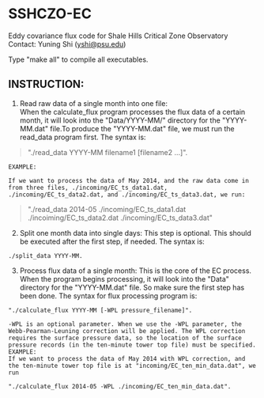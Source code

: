 SSHCZO-EC
=========

Eddy covariance flux code for Shale Hills Critical Zone Observatory
Contact: Yuning Shi (yshi@psu.edu)

Type "make all" to compile all executables.

INSTRUCTION:
------------

1. Read raw data of a single month into one file:  
    When the calculate_flux program processes the flux data of a certain month, it will look into the "Data/YYYY-MM/" directory for the "YYYY-MM.dat" file.To produce the "YYYY-MM.dat" file, we must run the read_data program first. The syntax is:
>"./read_data YYYY-MM filename1 [filename2 ...]".

    EXAMPLE:

    If we want to process the data of May 2014, and the raw data come in from three files, ./incoming/EC_ts_data1.dat, ./incoming/EC_ts_data2.dat, and ./incoming/EC_ts_data3.dat, we run:
>"./read_data 2014-05 ./incoming/EC_ts_data1.dat ./incoiming/EC_ts_data2.dat ./incoming/EC_ts_data3.dat" 

2. Split one month data into single days:
    This step is optional. This should be executed after the first step, if needed. The syntax is:
```
./split_data YYYY-MM.
```
3. Process flux data of a single month:
    This is the core of the EC process. When the program begins processing, it will look into the "Data" directory for the "YYYY-MM.dat" file. So make sure the first step has been done. The syntax for flux processing program is:
```
"./calculate_flux YYYY-MM [-WPL pressure_filename]".
```
    -WPL is an optional parameter. When we use the -WPL parameter, the Webb-Pearman-Leuning correction will be applied. The WPL correction requires the surface pressure data, so the location of the surface pressure records (in the ten-minute tower top file) must be specified.  
    EXAMPLE:
    If we want to process the data of May 2014 with WPL correction, and the ten-minute tower top file is at "incoming/EC_ten_min_data.dat", we run
```
"./calculate_flux 2014-05 -WPL ./incoming/EC_ten_min_data.dat".
```
